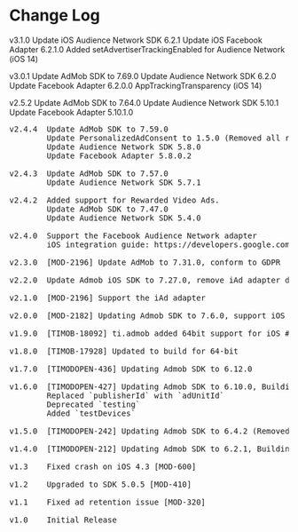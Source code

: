 # Change Log

v3.1.0  Update iOS Audience Network SDK 6.2.1
        Update iOS Facebook Adapter 6.2.1.0
        Added setAdvertiserTrackingEnabled for Audience Network (iOS 14)

v3.0.1  Update AdMob SDK to 7.69.0
        Update Audience Network SDK 6.2.0
        Update Facebook Adapter 6.2.0.0
        AppTrackingTransparency (iOS 14)

v2.5.2  Update AdMob SDK to 7.64.0
        Update Audience Network SDK 5.10.1
        Update Facebook Adapter 5.10.1.0

<pre>
v2.4.4  Update AdMob SDK to 7.59.0
        Update PersonalizedAdConsent to 1.5.0 (Removed all references to deprecated UIWebView)
        Update Audience Network SDK 5.8.0
        Update Facebook Adapter 5.8.0.2

v2.4.3  Update AdMob SDK to 7.57.0
        Update Audience Network SDK 5.7.1

v2.4.2  Added support for Rewarded Video Ads.
        Update AdMob SDK to 7.47.0
        Update Audience Network SDK 5.4.0

v2.4.0  Support the Facebook Audience Network adapter
        iOS integration guide: https://developers.google.com/admob/ios/mediation/facebook

v2.3.0  [MOD-2196] Update AdMob to 7.31.0, conform to GDPR

v2.2.0  Update Admob iOS SDK to 7.27.0, remove iAd adapter due to Google removal

v2.1.0 	[MOD-2196] Support the iAd adapter

v2.0.0 	[MOD-2182] Updating Admob SDK to 7.6.0, support iOS 9, support for new API's'

v1.9.0 	[TIMOB-18092] ti.admob added 64bit support for iOS #15

v1.8.0  [TIMOB-17928] Updated to build for 64-bit

v1.7.0  [TIMODOPEN-436] Updating Admob SDK to 6.12.0

v1.6.0  [TIMODOPEN-427] Updating Admob SDK to 6.10.0, Building with TiSDK 3.2.3.GA, update documentation
        Replaced `publisherId` with `adUnitId`
        Deprecated `testing`
        Added `testDevices`

v1.5.0  [TIMODOPEN-242] Updating Admob SDK to 6.4.2 (Removed all uses of UDID)

v1.4.0  [TIMODOPEN-212] Updating Admob SDK to 6.2.1, Building with TiSDK 2.1.3.GA, update documentation

v1.3	Fixed crash on iOS 4.3 [MOD-600]

v1.2	Upgraded to SDK 5.0.5 [MOD-410]

v1.1	Fixed ad retention issue [MOD-320]

v1.0    Initial Release
